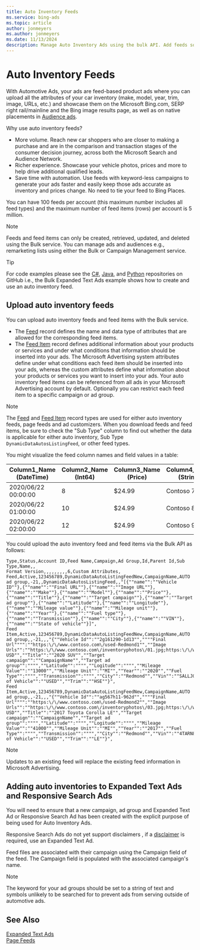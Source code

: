 ```yaml
---
title: Auto Inventory Feeds
ms.service: bing-ads
ms.topic: article
author: jonmeyers
ms.author: jonmeyers
ms.date: 11/13/2024
description: Manage Auto Inventory Ads using the bulk API. Add feeds so your ads update dynamically under specific circumstances. 
---
```

# Auto Inventory Feeds

With Automotive Ads, your ads are feed-based product ads where you can upload all the attributes of your car inventory (make, model, year, trim, image, URLs, etc.) and showcase them on the Microsoft Bing.com, SERP right rail/mainline and the Bing image results page, as well as on native placements in [Audience ads](./audience-ads.md).

Why use auto inventory feeds?

- More volume. Reach new car shoppers who are closer to making a purchase and are in the comparison and transaction stages of the consumer decision journey, across both the Microsoft Search and Audience Network.
- Richer experience. Showcase your vehicle photos, prices and more to help drive additional qualified leads.
- Save time with automation. Use feeds with keyword-less campaigns to generate your ads faster and easily keep those ads accurate as inventory and prices change. No need to tie your feed to Bing Places.  

You can have 100 feeds per account (this maximum number includes all feed types) and the maximum number of feed items (rows) per account is 5 million.

> [!NOTE]
> Feeds and feed items can only be created, retrieved, updated, and deleted using the Bulk service. You can manage ads and audiences e.g., remarketing lists using either the Bulk or Campaign Management service. 

> [!TIP]
> For code examples please see the [C#](https://github.com/BingAds/BingAds-dotNet-SDK/blob/main/examples/BingAdsExamples/BingAdsExamplesLibrary/v13/BulkExpandedTextAds.cs), [Java](https://github.com/BingAds/BingAds-Java-SDK/blob/main/examples/BingAdsDesktopApp/src/main/java/com/microsoft/bingads/examples/v13/BulkExpandedTextAds.java), and [Python](https://github.com/BingAds/BingAds-Python-SDK/blob/main/examples/v13/bulk_expanded_text_ads.py) repositories on GitHub i.e., the Bulk Expanded Text Ads example shows how to create and use an auto inventory feed. 

## <a name="upload-autoinventoryads"></a>Upload auto inventory feeds

You can upload auto inventory feeds and feed items with the Bulk service. 

- The [Feed](../bulk-service/feed.md) record defines the name and data type of attributes that are allowed for the corresponding feed items.
- The [Feed Item](../bulk-service/feed-item.md) record defines additional information about your products or services and under what conditions that information should be inserted into your ads. The Microsoft Advertising system attributes define under what conditions each feed item should be inserted into your ads, whereas the custom attributes define what information about your products or services you want to insert into your ads. Your auto inventory feed items can be referenced from all ads in your Microsoft Advertising account by default. Optionally you can restrict each feed item to a specific campaign or ad group.  

> [!NOTE]
> The [Feed](../bulk-service/feed.md) and [Feed Item](../bulk-service/feed-item.md) record types are used for either auto inventory feeds, page feeds and ad customizers. When you download feeds and feed items, be sure to check the "Sub Type" column to find out whether the data is applicable for either auto inventory, Sub Type `DynamicDataAutosListingFeed`, or other feed types.  

You might visualize the feed column names and field values in a table:

|Column1_Name (DateTime)|Column2_Name (Int64)|Column3_Name (Price)|Column4_Name (String)|
|-----|-----|-----|-----|
|2020/06/22 00:00:00|8|$24.99|Contoso 700|
|2020/06/22 01:00:00|10|$24.99|Contoso 800|
|2020/06/22 02:00:00|12|$24.99|Contoso 900|

You could upload the auto inventory feed and feed items via the Bulk API as follows:
```csv
Type,Status,Account ID,Feed Name,Campaign,Ad Group,Id,Parent Id,Sub Type,Name,,
Format Version,,,,,,,,,6,Custom Attributes,
Feed,Active,123456789,DynamicDataAutoListingFeedNew,CampaignName,AUTO ad group,-21,,DynamicDataAutosListingFeed,,"[{""name"":""Vehicle ID""},{""name"":""Final URL""},{""name"":""Image URL""},{""name"":""Make""},{""name"":""Model""},{""name"":""Price""},{""name"":""Title""},{""name"":""Target campaign""},{""name"":""Target ad group""},{""name"":""Latitude""},{""name"":""Longitude""},{""name"":""Mileage value""},{""name"":""Mileage unit""},{""name"":""Year""},{""name"":""Fuel type""},{""name"":""Transmission""},{""name"":""City""},{""name"":""VIN""},{""name"":""State of vehicle""}]",
Feed Item,Active,123456789,DynamicDataAutoListingFeedNew,CampaignName,AUTO ad group,,-21,,,"{""Vehicle Id"":""2g161290-1d13"",""""Final Url"""":""https:\/\/www.contoso.com\/used-Redmond1"",""Image Urls"":""https:\/\/www.contoso.com\/inventoryphotos\/01.jpg;https:\/\/www.contoso.com\/inventoryphotos\/02.jpg"",""Make"":""Contoso"",""Model"":""SUV"",""Price"":""65495.00 USD"",""Title"":""2020 SUV"",""Target campaign"":""CampaignName"",""Target ad group"":"""",""Latitude"":"""",""Logitude"":"""",""Mileage Value"":""13000"",""Mileage Unit"":""MI"",""Year"":""2020"",""Fuel Type"":"""",""Transmission"":"""",""City"":""Redmond"",""Vin"":""SALLJGML8HA004044"",""State of Vehicle"":""USED"",""Trim"":""HSE""}",
Feed Item,Active,123456789,DynamicDataAutoListingFeedNew,CampaignName,AUTO ad group,,-21,,,"{""Vehicle Id"":""ag567h11-962d"",""""Final Url"""":""https:\/\/www.contoso.com\/used-Redmond2"",""Image Urls"":""https:\/\/www.contoso.com\/inventoryphotos\/03.jpg;https:\/\/www.contoso.com\/inventoryphotos\/04.jpg;https:\/\/www.contoso.com\/inventoryphotos\/05.jpg"",""Make"":""Contoso"",""Model"":""Sedan"",""Price"":""18695.00 USD"",""Title"":""2017 Toyota Corolla LE"",""Target campaign"":""CampaignName"",""Target ad group"":"""",""Latitude"":"""",""Logitude"":"""",""Mileage Value"":""41000"",""Mileage Unit"":""MI"",""Year"":""2017"",""Fuel Type"":"""",""Transmission"":"""",""City"":""Redmond"",""Vin"":""4TARN81A3PZ107768"",""State of Vehicle"":""USED"",""Trim"":""LE""}",
```

> [!NOTE]
> Updates to an existing feed will replace the existing feed information in Microsoft Advertising.

## <a name="expandedtextad-examples"></a>Adding auto inventories to Expanded Text Ads and Responsive Search Ads

You will need to ensure that a new campaign, ad group and Expanded Text Ad or Responsive Search Ad has been created with the explicit purpose of being used for Auto Inventory Ads. 

Responsive Search Ads do not yet support disclaimers , if a [disclaimer](../campaign-management-service/disclaimeradextension.md) is required, use an Expanded Text Ad.

Feed files are associated with their campaign using the Campaign field of the feed. The Campaign field is populated with the associated campaign's name.

> [!NOTE]
> The keyword for your ad groups should be set to a string of text and symbols unlikely to be searched for to prevent ads from serving outside of automotive ads.

## See Also
[Expanded Text Ads](expanded-text-ads.md)  
[Page Feeds](page-feeds.md)  
